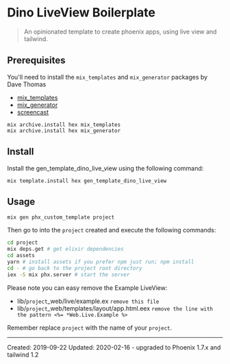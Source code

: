 # Dino LiveView Boilerplate

> An opinionated template to create phoenix apps, using live view and tailwind.

## Prerequisites

You'll need to install the `mix_templates` and `mix_generator` packages by Dave Thomas
* [mix_templates](https://github.com/pragdave/mix_templates)
* [mix_generator](https://github.com/pragdave/mix_generator)
* [screencast](https://pragdave.me/blog/2017/04/18/elixir-project-generator.html)

```
mix archive.install hex mix_templates
mix archive.install hex mix_generator
```

## Install

Install the gen_template_dino_live_view using the following command:

```
mix template.install hex gen_template_dino_live_view
```

## Usage

```
mix gen phx_custom_template project
```

Then go to into the `project` created and execute the following commands:

```bash
cd project
mix deps.get # get elixir dependencies
cd assets 
yarn # install assets if you prefer npm just run; npm install
cd - # go back to the project root directory
iex -S mix phx.server # start the server
```

Please note you can easy remove the Example LiveView:

* lib/`project`_web/live/example.ex `remove this file`
* lib/`project`_web/templates/layout/app.html.eex `remove the line with the pattern <%= *Web.Live.Example %>`

Remember replace `project` with the name of your `project`.

----
Created:  2019-09-22
Updated: 2020-02-16 - upgraded to Phoenix 1.7.x and tailwind 1.2
